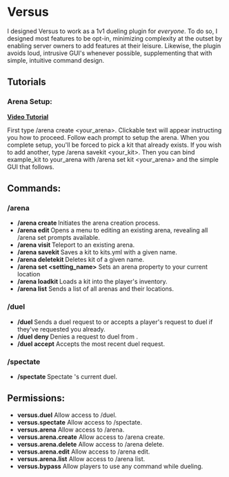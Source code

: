 # Versus
I designed Versus to work as a 1v1 dueling plugin for _everyone_. To do so, I designed most features to be opt-in, minimizing complexity at the outset by enabling server owners to add features at their leisure. Likewise, the plugin avoids loud, intrusive GUI's whenever possible, supplementing that with simple, intuitive command design.

## Tutorials
### Arena Setup:
**[Video Tutorial](https://www.youtube.com/watch?v=GMRqdYudboM)**

First type /arena create <your_arena>. Clickable text will appear instructing you how to proceed. Follow each prompt to setup the arena. When you complete setup, you'll be forced to pick a kit that already exists. If you wish to add another, type /arena savekit <your_kit>. Then you can bind example_kit to your_arena with /arena set kit <your_arena> and the simple GUI that follows. 


## Commands:
### /arena
* **/arena create <arenaname>** Initiates the arena creation process.
* **/arena edit <arenaname>** Opens a menu to editing an existing arena, revealing all /arena set prompts available.
* **/arena visit <arenaname>** Teleport to an existing arena.
* **/arena savekit <name>** Saves a kit to kits.yml with a given name.
* **/arena deletekit <name>** Deletes kit of a given name.
* **/arena set <arenaname> <setting_name>** Sets an arena property to your current location
* **/arena loadkit <name>** Loads a kit into the player's inventory.
* **/arena list** Sends a list of all arenas and their locations.

### /duel
* **/duel <player>** Sends a duel request to <player> or accepts a player's request to duel if they've requested you already.
* **/duel deny <player>** Denies a request to duel from <player>. 
* **/duel accept** Accepts the most recent duel request.

### /spectate
* **/spectate <player>** Spectate <player>'s current duel.

## Permissions:
* **versus.duel** Allow access to /duel.
* **versus.spectate** Allow access to /spectate.
* **versus.arena** Allow access to /arena.
* **versus.arena.create** Allow access to /arena create.
* **versus.arena.delete** Allow access to /arena delete.
* **versus.arena.edit** Allow access to /arena edit.
* **versus.arena.list** Allow access to /arena list.
* **versus.bypass** Allow players to use any command while dueling.
